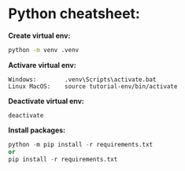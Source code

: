 # Python cheatsheet:

**Create virtual env:**
```bash 
python -m venv .venv
```

**Activare virtual env:**
```
Windows:        .venv\Scripts\activate.bat
Linux MacOS:    source tutorial-env/bin/activate
```

**Deactivate virtual env:**
```
deactivate
```

**Install packages:**
```python
python -m pip install -r requirements.txt
or
pip install -r requirements.txt
```